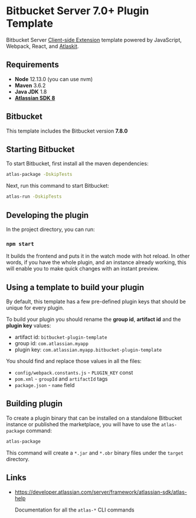 # Bitbucket Server 7.0+ Plugin Template

Bitbucket Server [Client-side Extension](https://developer.atlassian.com/server/framework/clientside-extensions/) template powered by JavaScript, Webpack, React, and [Atlaskit](https://atlaskit.atlassian.com/).

## Requirements
 - **Node** 12.13.0 (you can use nvm)
 - **Maven** 3.6.2
 - **Java JDK** 1.8
 - [**Atlassian SDK 8**](https://developer.atlassian.com/server/framework/atlassian-sdk/downloads/)

## Bitbucket

This template includes the  Bitbucket version **7.8.0**

## Starting Bitbucket

To start Bitbucket, first install all the maven dependencies:

```sh
atlas-package -DskipTests
```

Next, run this command to start Bitbucket:

```sh
atlas-run -DskipTests
```

## Developing the plugin

In the project directory, you can run:

### `npm start`

It builds the frontend and puts it in the watch mode with hot reload.
In other words, if you have the whole plugin, and an instance already working,
this will enable you to make quick changes with an instant preview.

## Using a template to build your plugin

By default, this template has a few pre-defined plugin keys that should be unique for every plugin.
 
To build your plugin you should rename the **group id**, **artifact id** and the **plugin key** values:

 - artifact id: `bitbucket-plugin-template`
 - group id: `com.atlassian.myapp`   
 - plugin key: `com.atlassian.myapp.bitbucket-plugin-template`
 
You should find and replace those values in all the files:

 - `config/webpack.constants.js` - `PLUGIN_KEY` const
 - `pom.xml` - `groupId` and `artifactId` tags
 - `package.json` - `name` field

## Building plugin

To create a plugin binary that can be installed on a standalone Bitbucket instance or published the marketplace,
you will have to use the `atlas-package` command:

```sh
atlas-package
```

This command will create a `*.jar` and `*.obr` binary files under the `target` directory.

## Links

 - https://developer.atlassian.com/server/framework/atlassian-sdk/atlas-help
   
   Documentation for all the `atlas-*` CLI commands
